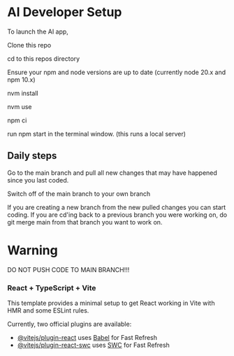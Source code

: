 # AI Developer Setup
To launch the AI app,

Clone this repo

cd to this repos directory

Ensure your npm and node versions are up to date (currently node 20.x and npm 10.x)

nvm install

nvm use

npm ci

run npm start in the terminal window. (this runs a local server)

## Daily steps
Go to the main branch and pull all new changes that may have happened since you last coded.

Switch off of the main branch to your own branch

If you are creating a new branch from the new pulled changes you can start coding. If you are cd'ing back to a previous branch you were working on, do git merge main from that branch you want to work on.

# Warning
DO NOT PUSH CODE TO MAIN BRANCH!!!

### React + TypeScript + Vite

This template provides a minimal setup to get React working in Vite with HMR and some ESLint rules.

Currently, two official plugins are available:

- [@vitejs/plugin-react](https://github.com/vitejs/vite-plugin-react/blob/main/packages/plugin-react/README.md) uses [Babel](https://babeljs.io/) for Fast Refresh
- [@vitejs/plugin-react-swc](https://github.com/vitejs/vite-plugin-react-swc) uses [SWC](https://swc.rs/) for Fast Refresh


